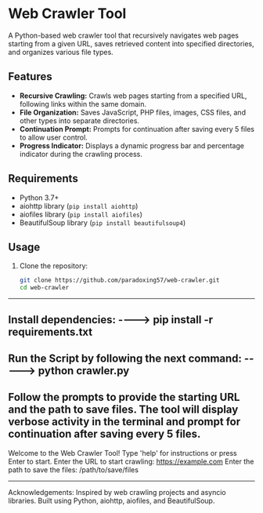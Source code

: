 # Web Crawler Tool

A Python-based web crawler tool that recursively navigates web pages starting from a given URL, saves retrieved content into specified directories, and organizes various file types.

## Features

- **Recursive Crawling:** Crawls web pages starting from a specified URL, following links within the same domain.
- **File Organization:** Saves JavaScript, PHP files, images, CSS files, and other types into separate directories.
- **Continuation Prompt:** Prompts for continuation after saving every 5 files to allow user control.
- **Progress Indicator:** Displays a dynamic progress bar and percentage indicator during the crawling process.

## Requirements

- Python 3.7+
- aiohttp library (`pip install aiohttp`)
- aiofiles library (`pip install aiofiles`)
- BeautifulSoup library (`pip install beautifulsoup4`)

## Usage

1. Clone the repository:
   ```bash
   git clone https://github.com/paradoxing57/web-crawler.git
   cd web-crawler

--------------------------------------------------------------------------
Install dependencies:
---->  pip install -r requirements.txt
----------------------------------------------------------------------------
Run the Script by following the next command: 
-----> python crawler.py
--------------------------------------------------------------------------------
Follow the prompts to provide the starting URL and the path to save files. The tool will display verbose activity in the terminal and prompt for continuation after saving every 5 files.
---------------------------------------------------------------------
Welcome to the Web Crawler Tool!
Type 'help' for instructions or press Enter to start.
Enter the URL to start crawling: https://example.com
Enter the path to save the files: /path/to/save/files

-------------------------------------------------------------------------------

Acknowledgements:
Inspired by web crawling projects and asyncio libraries.
Built using Python, aiohttp, aiofiles, and BeautifulSoup.

